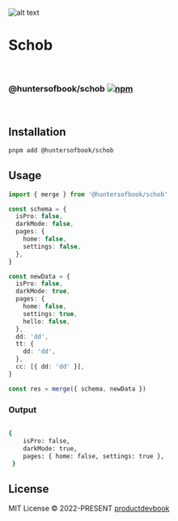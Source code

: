 ![alt text](https://github.com/huntersofbook/huntersofbook/blob/main/docs/public/images/schob.jpg?raw=true)

# Schob
<br/>

### @huntersofbook/schob [![npm](https://img.shields.io/npm/v/@huntersofbook/schob.svg)](https://npmjs.com/package/@huntersofbook/schob)
<br/>


## Installation

```bash
pnpm add @huntersofbook/schob
```

## Usage

```ts
import { merge } from '@huntersofbook/schob'

const schema = {
  isPro: false,
  darkMode: false,
  pages: {
    home: false,
    settings: false,
  },
}

const newData = {
  isPro: false,
  darkMode: true,
  pages: {
    home: false,
    settings: true,
    hello: false,
  },
  dd: 'dd',
  tt: {
    dd: 'dd',
  },
  cc: [{ dd: 'dd' }],
}

const res = merge({ schema, newData })

```

### Output
```bash

{
    isPro: false,
    darkMode: true,
    pages: { home: false, settings: true },
 }
 ```


 ## License

MIT License © 2022-PRESENT [productdevbook](https://github.com/productdevbook)